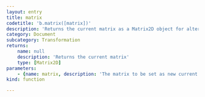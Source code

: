 ```yaml
---
layout: entry
title: matrix
codetitle: 'b.matrix([matrix])'
description: 'Returns the current matrix as a Matrix2D object for altering existing PageItems with b.transform(). If a Matrix2D object is provided to the function it will overwrite the current matrix.'
category: Document
subcategory: Transformation
returns:
    name: null
    description: 'Returns the current matrix'
    type: [Matrix2D]
parameters:
    - {name: matrix, description: 'The matrix to be set as new current matrix', optional: true, type: [Matrix2D]}
kind: function

---
```

